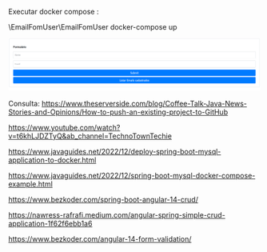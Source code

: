 
Executar docker compose :

\EmailFomUser\EmailFomUser docker-compose up


<img src="formsimples.png">


Consulta:
https://www.theserverside.com/blog/Coffee-Talk-Java-News-Stories-and-Opinions/How-to-push-an-existing-project-to-GitHub


https://www.youtube.com/watch?v=t6khLJDZTyQ&ab_channel=TechnoTownTechie


https://www.javaguides.net/2022/12/deploy-spring-boot-mysql-application-to-docker.html


https://www.javaguides.net/2022/12/spring-boot-mysql-docker-compose-example.html


https://www.bezkoder.com/spring-boot-angular-14-crud/

https://nawress-rafrafi.medium.com/angular-spring-simple-crud-application-1f62f6ebb1a6

https://www.bezkoder.com/angular-14-form-validation/
